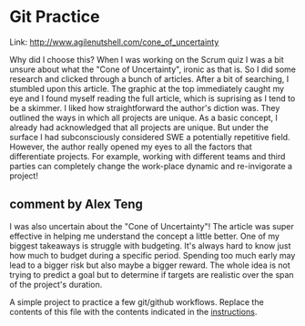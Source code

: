 # Git Practice

Link: http://www.agilenutshell.com/cone_of_uncertainty

Why did I choose this?
When I was working on the Scrum quiz I was a bit unsure about what the "Cone of Uncertainty", ironic as that is. So I did some research and clicked through a bunch of articles.
After a bit of searching, I stumbled upon this article. The graphic at the top immediately caught my eye and I found myself reading the full article, which is suprising as I tend to be a skimmer.
I liked how straightforward the author's diction was. They outlined the ways in which all projects are unique. As a basic concept, I already had acknowledged that all projects are unique. But under the surface I had subconsciously considered SWE a potentially repetitive field. However, the author really opened my eyes to all the factors that differentiate projects. For example, working with different teams and third parties can completely change the work-place dynamic and re-invigorate a project!


## comment by Alex Teng
I was also uncertain about the "Cone of Uncertainty"! The article was super effective in helping me understand the concept a little better. One of my biggest takeaways is struggle with budgeting. It's always hard to know just how much to budget during a specific period. Spending too much early may lead to a bigger risk but also maybe a bigger reward. The whole idea is not trying to predict a goal but to determine if targets are realistic over the span of the project's duration. 

A simple project to practice a few git/github workflows.  Replace the contents of this file with the contents indicated in the [instructions](./instructions.md).
